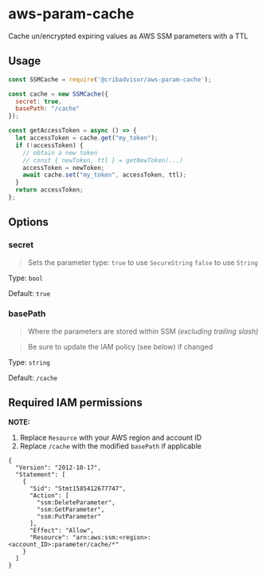 # aws-param-cache

Cache un/encrypted expiring values as AWS SSM parameters with a TTL

## Usage
```js
const SSMCache = require('@cribadvisor/aws-param-cache');

const cache = new SSMCache({
  secret: true,
  basePath: "/cache"
});

const getAccessToken = async () => {
  let accessToken = cache.get("my_token");
  if (!accessToken) {
    // obtain a new token
    // const { newToken, ttl } = getNewToken(...)
    accessToken = newToken;
    await cache.set("my_token", accessToken, ttl);
  }
  return accessToken;
};
```

## Options

### secret

> Sets the parameter type: `true` to use `SecureString` `false` to use `String`

Type: `bool`

Default: `true`

### basePath

> Where the parameters are stored within SSM *(excluding trailing slash)*

> Be sure to update the IAM policy (see below) if changed

Type: `string`

Default: `/cache`

## Required IAM permissions
**NOTE:**
1. Replace `Resource` with your AWS region and account ID
2. Replace `/cache` with the modified `basePath` if applicable
```
{
  "Version": "2012-10-17",
  "Statement": [
    {
      "Sid": "Stmt1585412677747",
      "Action": [
        "ssm:DeleteParameter",
        "ssm:GetParameter",
        "ssm:PutParameter"
      ],
      "Effect": "Allow",
      "Resource": "arn:aws:ssm:<region>:<account_ID>:parameter/cache/*"
    }
  ]
}
```
